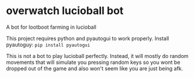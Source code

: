 # overwatch lucioball bot
A bot for lootboot farming in lucioball

This project requires python and pyautogui to work properly.
Install pyautoguy: `pip install pyautogui`


This is not a bot to play lucioball perfectly. Instead, it will mostly do random movements that will simulate you pressing random keys so you wont be dropped out of the game and also won't seem like you are just being afk.
